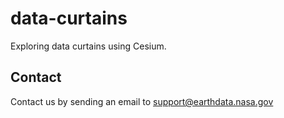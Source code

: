 # data-curtains

Exploring data curtains using Cesium.

## Contact

Contact us by sending an email to [support@earthdata.nasa.gov](mailto:support@earthdata.nasa.gov)

